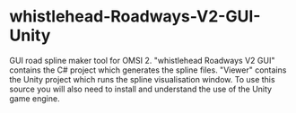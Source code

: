 # whistlehead-Roadways-V2-GUI-Unity
GUI road spline maker tool for OMSI 2.
"whistlehead Roadways V2 GUI" contains the C# project which generates the spline files.
"Viewer" contains the Unity project which runs the spline visualisation window. To use this source you will also need to install and understand the use of the Unity game engine.
